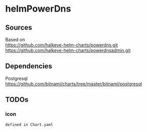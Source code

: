 # helmPowerDns

## Sources
Based on \
https://github.com/halkeye-helm-charts/powerdns.git \
https://github.com/halkeye-helm-charts/powerdnsadmin.git

## Dependencies
Postgresql \
https://github.com/bitnami/charts/tree/master/bitnami/postgresql

## TODOs
### icon
    defined in Chart.yaml
